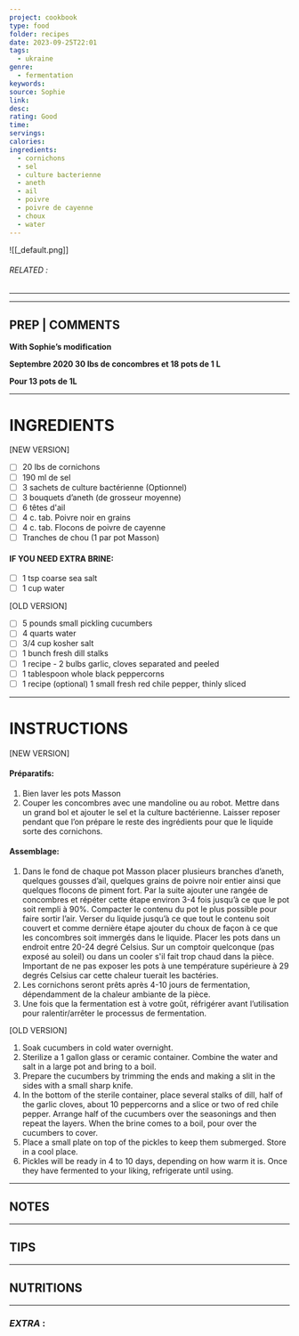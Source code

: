 ```yaml
---
project: cookbook
type: food
folder: recipes
date: 2023-09-25T22:01
tags:
  - ukraine
genre:
  - fermentation
keywords: 
source: Sophie
link: 
desc: 
rating: Good
time: 
servings: 
calories: 
ingredients:
  - cornichons
  - sel
  - culture bacterienne
  - aneth
  - ail
  - poivre
  - poivre de cayenne
  - choux
  - water
---
```


![[_default.png]]
###### *RELATED* : 
---


---
## PREP | COMMENTS

**With Sophie’s modification**

**Septembre 2020 30 lbs de concombres et 18 pots de 1 L**

**Pour 13 pots de 1L**


---
# INGREDIENTS

[NEW VERSION]

- [ ] 20 lbs de cornichons
- [ ] 190 ml de sel 
- [ ] 3 sachets de culture bactérienne (Optionnel)
- [ ] 3 bouquets d’aneth (de grosseur moyenne)
- [ ] 6 têtes d'ail
- [ ] 4 c. tab. Poivre noir en grains 
- [ ] 4 c. tab. Flocons de poivre de cayenne
- [ ] Tranches de chou (1 par pot Masson)

#### IF YOU NEED EXTRA BRINE:

- [ ] 1 tsp coarse sea salt
- [ ] 1 cup water

[OLD VERSION]

- [ ] 5 pounds small pickling cucumbers
- [ ] 4 quarts water
- [ ] 3/4 cup kosher salt
- [ ] 1 bunch fresh dill stalks
- [ ] 1 recipe - 2 bulbs garlic, cloves separated and peeled
- [ ] 1 tablespoon whole black peppercorns
- [ ] 1 recipe (optional) 1 small fresh red chile pepper, thinly sliced

---
# INSTRUCTIONS

[NEW VERSION]

#### **Préparatifs:**

1. Bien laver les pots Masson 
2. Couper les concombres avec une mandoline ou au robot. Mettre dans un grand bol et ajouter le sel et la culture bactérienne. Laisser reposer pendant que l’on prépare le reste des ingrédients pour que le liquide sorte des cornichons.

#### **Assemblage:**

1. Dans le fond de chaque pot Masson placer plusieurs branches d’aneth, quelques gousses d’ail, quelques grains de poivre noir entier ainsi que quelques flocons de piment fort. Par la suite ajouter une rangée de concombres et répéter cette étape environ 3-4 fois jusqu’à ce que le pot soit rempli à 90%. Compacter le contenu du pot le plus possible pour faire sortir l’air. Verser du liquide jusqu’à ce que tout le contenu soit couvert et comme dernière étape ajouter du choux de façon à ce que les concombres soit immergés dans le liquide. Placer les pots dans un endroit entre 20-24 degré Celsius. Sur un comptoir quelconque (pas exposé au soleil) ou dans un cooler s'il fait trop chaud dans la pièce. Important de ne pas exposer les pots à une température supérieure à 29 degrés Celsius car cette chaleur tuerait les bactéries.
2. Les cornichons seront prêts après 4-10 jours de fermentation, dépendamment de la chaleur ambiante de la pièce.
3. Une fois que la fermentation est à votre goût, réfrigérer avant l’utilisation pour ralentir/arrêter le processus de fermentation.

[OLD VERSION]

1. Soak cucumbers in cold water overnight.
2. Sterilize a 1 gallon glass or ceramic container. Combine the water and salt in a large pot and bring to a boil.
3. Prepare the cucumbers by trimming the ends and making a slit in the sides with a small sharp knife.
4. In the bottom of the sterile container, place several stalks of dill, half of the garlic cloves, about 10 peppercorns and a slice or two of red chile pepper. Arrange half of the cucumbers over the seasonings and then repeat the layers. When the brine comes to a boil, pour over the cucumbers to cover.
5. Place a small plate on top of the pickles to keep them submerged. Store in a cool place.
6. Pickles will be ready in 4 to 10 days, depending on how warm it is. Once they have fermented to your liking, refrigerate until using.

---
## NOTES



---
## TIPS



---
## NUTRITIONS



---
### *EXTRA* :



